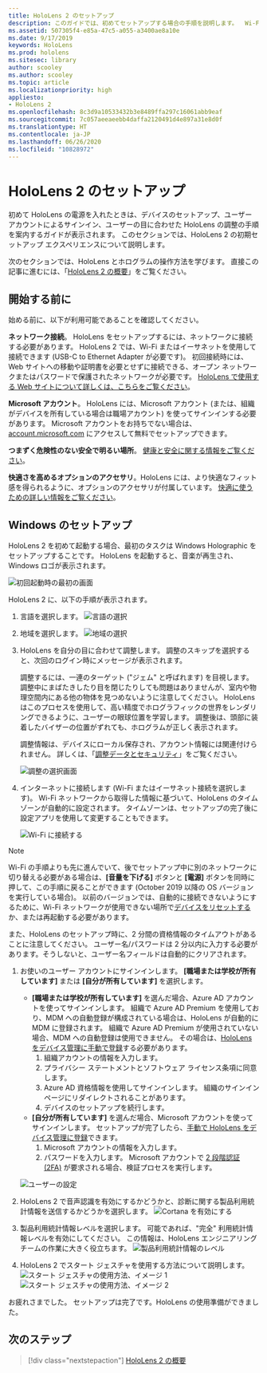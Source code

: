 ```yaml
---
title: HoloLens 2 のセットアップ
description: このガイドでは、初めてセットアップする場合の手順を説明します。  Wi-Fi ネットワークと、Microsoft アカウント (MSA) または Azure Active Directory (AAD) アカウントが必要になります。
ms.assetid: 507305f4-e85a-47c5-a055-a3400ae8a10e
ms.date: 9/17/2019
keywords: HoloLens
ms.prod: hololens
ms.sitesec: library
author: scooley
ms.author: scooley
ms.topic: article
ms.localizationpriority: high
appliesto:
- HoloLens 2
ms.openlocfilehash: 8c3d9a10533432b3e8489ffa297c16061abb9eaf
ms.sourcegitcommit: 7c057aeeaeebb4daffa2120491d4e897a31e8d0f
ms.translationtype: HT
ms.contentlocale: ja-JP
ms.lasthandoff: 06/26/2020
ms.locfileid: "10828972"
---
```

# HoloLens 2 のセットアップ

初めて HoloLens の電源を入れたときは、デバイスのセットアップ、ユーザー アカウントによるサインイン、ユーザーの目に合わせた HoloLens の調整の手順を案内するガイドが表示されます。  このセクションでは、HoloLens 2 の初期セットアップ エクスペリエンスについて説明します。

次のセクションでは、HoloLens とホログラムの操作方法を学びます。 直接この記事に進むには、「[HoloLens 2 の概要](hololens2-basic-usage.md)」をご覧ください。

## 開始する前に

始める前に、以下が利用可能であることを確認してください。

**ネットワーク接続**。 HoloLens をセットアップするには、ネットワークに接続する必要があります。 HoloLens 2 では、Wi-Fi またはイーサネットを使用して接続できます (USB-C to Ethernet Adapter が必要です)。 初回接続時には、Web サイトへの移動や証明書を必要とせずに接続できる、オープン ネットワークまたはパスワードで保護されたネットワークが必要です。 [HoloLens で使用する Web サイトについて詳しくは、こちらをご覧ください](hololens-offline.md)。

**Microsoft アカウント**。 HoloLens には、Microsoft アカウント (または、組織がデバイスを所有している場合は職場アカウント) を使ってサインインする必要があります。 Microsoft アカウントをお持ちでない場合は、[account.microsoft.com](https://account.microsoft.com) にアクセスして無料でセットアップできます。

**つまずく危険性のない安全で明るい場所**。 [健康と安全に関する情報をご覧ください](https://go.microsoft.com/fwlink/p/?LinkId=746661)。

**快適さを高めるオプションのアクセサリ**。HoloLens には、より快適なフィット感を得られるように、オプションのアクセサリが付属しています。 [快適に使うための詳しい情報をご覧ください](hololens2-setup.md#adjust-fit)。

## Windows のセットアップ

HoloLens 2 を初めて起動する場合、最初のタスクは Windows Holographic をセットアップすることです。  HoloLens を起動すると、音楽が再生され、Windows ロゴが表示されます。

![初回起動時の最初の画面](images/01-magic-moment.png)

HoloLens 2 に、以下の手順が表示されます。

1. 言語を選択します。
    ![言語の選択](images/04-language.png)

1. 地域を選択します。
    ![地域の選択](images/05-region.png)

1. HoloLens を自分の目に合わせて調整します。  調整のスキップを選択すると、次回のログイン時にメッセージが表示されます。

    調整するには、一連のターゲット ("ジェム" と呼ばれます) を目視します。 調整中にまばたきしたり目を閉じたりしても問題はありませんが、室内や物理空間内にある他の物体を見つめないように注意してください。 HoloLens はこのプロセスを使用して、高い精度でホログラフィックの世界をレンダリングできるように、ユーザーの眼球位置を学習します。 調整後は、頭部に装着したバイザーの位置がずれても、ホログラムが正しく表示されます。

    調整情報は、デバイスにローカル保存され、アカウント情報には関連付けられません。 詳しくは、「[調整データとセキュリティ](hololens-calibration.md#calibration-data-and-security)」をご覧ください。

    ![調整の選択画面](images/06-et-corners.png)

1. インターネットに接続します (Wi-Fi またはイーサネット接続を選択します)。
     Wi-Fi ネットワークから取得した情報に基づいて、HoloLens のタイム ゾーンが自動的に設定されます。 タイムゾーンは、セットアップの完了後に設定アプリを使用して変更することもできます。

    ![Wi-Fi に接続する](images/11-network.png)
> [!NOTE] 
> Wi-Fi の手順よりも先に進んでいて、後でセットアップ中に別のネットワークに切り替える必要がある場合は、**[音量を下げる]** ボタンと **[電源]** ボタンを同時に押して、この手順に戻ることができます (October 2019 以降の OS バージョンを実行している場合)。 以前のバージョンでは、自動的に接続できないようにするために、Wi-Fi ネットワークが使用できない場所で[デバイスをリセットする](hololens-recovery.md)か、または再起動する必要があります。
> 
> また、HoloLens のセットアップ時に、2 分間の資格情報のタイムアウトがあることに注意してください。 ユーザー名/パスワードは 2 分以内に入力する必要があります。そうしないと、ユーザー名フィールドは自動的にクリアされます。

1. お使いのユーザー アカウントにサインインします。 **[職場または学校が所有しています]** または **[自分が所有しています]** を選択します。
    - **[職場または学校が所有しています]** を選んだ場合、Azure AD アカウントを使ってサインインします。 組織で Azure AD Premium を使用しており、MDM への自動登録が構成されている場合は、HoloLens が自動的に MDM に登録されます。 組織で Azure AD Premium が使用されていない場合、MDM への自動登録は使用できません。 その場合は、[HoloLens をデバイス管理に手動で登録](hololens-enroll-mdm.md#enroll-through-settings-app)する必要があります。
        1. 組織アカウントの情報を入力します。
        1. プライバシー ステートメントとソフトウェア ライセンス条項に同意します。
        1. Azure AD 資格情報を使用してサインインします。 組織のサインイン ページにリダイレクトされることがあります。
        1. デバイスのセットアップを続行します。
    - **[自分が所有しています]** を選んだ場合、Microsoft アカウントを使ってサインインします。 セットアップが完了したら、[手動で HoloLens をデバイス管理に登録](hololens-enroll-mdm.md#enroll-through-settings-app)できます。
        1. Microsoft アカウントの情報を入力します。
        2. パスワードを入力します。 Microsoft アカウントで [2 段階認証 (2FA)](https://blogs.technet.microsoft.com/microsoft_blog/2013/04/17/microsoft-account-gets-more-secure/) が要求される場合、検証プロセスを実行します。

    ![ユーザーの設定](images/13-device-owner.png)

1. HoloLens 2 で音声認識を有効にするかどうかと、診断に関する製品利用統計情報を送信するかどうかを選択します。
    ![Cortana を有効にする](images/22-do-more-with-voice.png)

1. 製品利用統計情報レベルを選択します。 可能であれば、"完全" 利用統計情報レベルを有効にしてください。 この情報は、HoloLens エンジニアリング チームの作業に大きく役立ちます。
     ![製品利用統計情報のレベル](images/24-telemetry.png)

1. HoloLens 2 でスタート ジェスチャを使用する方法について説明します。
     ![スタート ジェスチャの使用方法、イメージ 1](images/26-01-startmenu-learning.png) ![スタート ジェスチャの使用方法、イメージ 2](images/26-02-startmenu-learning.png)

お疲れさまでした。  セットアップは完了です。HoloLens の使用準備ができました。

## 次のステップ

> [!div class="nextstepaction"]
> [HoloLens 2 の概要](hololens2-basic-usage.md)
